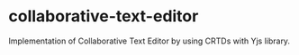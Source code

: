 # collaborative-text-editor
Implementation of Collaborative Text Editor by using CRTDs with Yjs library.
